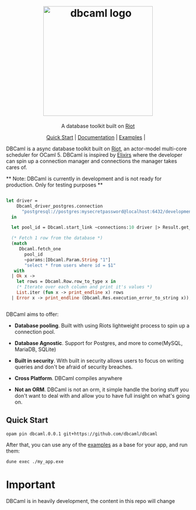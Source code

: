 <h1 align="center">
  <img alt="dbcaml logo" src="https://raw.githubusercontent.com/dbcaml/dbcaml/main/images/logo.png" width="300"/>
</h1>

<p align="center">
  A database toolkit built on <a href="https://github.com/riot-ml/riot">Riot</a>
</p>

<p align="center">
  <a href="#quick-start">Quick Start</a> |
  <a href="https://dbca.ml">Documentation</a> |
  <a href="https://github.com/dbcaml/dbcaml/tree/main/examples">Examples</a> |
  &nbsp;&nbsp;
</p>


DBCaml is a async database toolkit built on <a href="https://github.com/riot-ml/riot">Riot</a>, an actor-model multi-core scheduler for OCaml 5. DBCaml is inspired by [Elixirs](https://github.com/elixir-ecto/ecto) where the developer can spin up a connection manager and connections the manager takes cares of. 

** Note: DBCaml is currently in development and is not ready for production. Only for testing purposes **

```ocaml

let driver =
    Dbcaml_driver_postgres.connection
      "postgresql://postgres:mysecretpassword@localhost:6432/development"
  in

  let pool_id = Dbcaml.start_link ~connections:10 driver |> Result.get_ok in

  (* Fetch 1 row from the database *)
  (match
     Dbcaml.fetch_one
       pool_id
       ~params:[Dbcaml.Param.String "1"]
       "select * from users where id = $1"
   with
  | Ok x ->
    let rows = Dbcaml.Row.row_to_type x in
    (* Iterate over each column and print it's values *)
    List.iter (fun x -> print_endline x) rows
  | Error x -> print_endline (Dbcaml.Res.execution_error_to_string x));



```
DBCaml aims to offer:

* **Database pooling**. Built with using Riots lightweight process to spin up a connection pool.

* **Database Agnostic**. Support for Postgres, and more to come(MySQL, MariaDB, SQLite)

* **Built in security**. With built in security allows users to focus on writing queries and don't be afraid of security breaches.

* **Cross Platform**. DBCaml compiles anywhere

* **Not an ORM**. DBCaml is not an orm, it simple handle the boring stuff you don't want to deal with and allow you to have full insight on what's going on.

## Quick Start

```
opam pin dbcaml.0.0.1 git+https://github.com/dbcaml/dbcaml
```

After that, you can use any of the [examples](./examples) as a base for your app, and run them:

```
dune exec ./my_app.exe
```
# Important
DBCaml is in heavily development, the content in this repo will change
